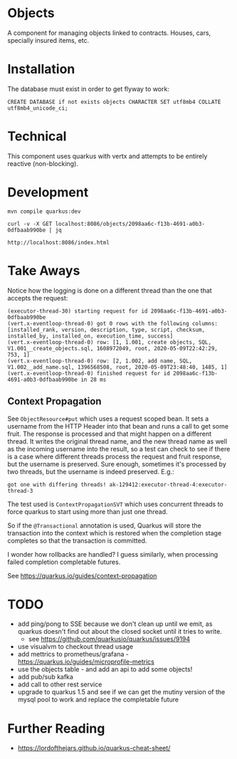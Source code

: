 # Objects

A component for managing objects linked to contracts.
Houses, cars, specially insured items, etc.

# Installation

The database must exist in order to get flyway to work:

    CREATE DATABASE if not exists objects CHARACTER SET utf8mb4 COLLATE utf8mb4_unicode_ci;

# Technical

This component uses quarkus with vertx and attempts to be entirely reactive (non-blocking).

# Development

    mvn compile quarkus:dev

    curl -v -X GET localhost:8086/objects/2098aa6c-f13b-4691-a0b3-0dfbaab990be | jq

    http://localhost:8086/index.html

# Take Aways

Notice how the logging is done on a different thread than the one that accepts the request:

    (executor-thread-30) starting request for id 2098aa6c-f13b-4691-a0b3-0dfbaab990be
    (vert.x-eventloop-thread-0) got 0 rows with the following columns: [installed_rank, version, description, type, script, checksum, installed_by, installed_on, execution_time, success]
    (vert.x-eventloop-thread-0) row: [1, 1.001, create objects, SQL, V1.001__create_objects.sql, 1608972049, root, 2020-05-09T22:42:29, 753, 1]
    (vert.x-eventloop-thread-0) row: [2, 1.002, add name, SQL, V1.002__add_name.sql, 1396568508, root, 2020-05-09T23:48:40, 1485, 1]
    (vert.x-eventloop-thread-0) finished request for id 2098aa6c-f13b-4691-a0b3-0dfbaab990be in 28 ms

## Context Propagation

See `ObjectResource#put` which uses a request scoped bean. It sets a username from the HTTP Header into that bean 
and runs a call to get some fruit. The response is processed and that might happen on a different thread. It writes 
the original thread name, and the new thread name as well as the incoming username into the result, so a test can 
check to see if there is a case where different threads process the request and fruit response, but the username is 
preserved. Sure enough, sometimes it's processed by two threads, but the username is indeed preserved. E.g.:

    got one with differing threads! ak-129412:executor-thread-4:executor-thread-3

The test used is `ContextPropagationSVT` which uses concurrent threads to force quarkus to start using more than just
one thread.

So if the `@Transactional` annotation is used, Quarkus will store the transaction into the context which is restored
when the completion stage completes so that the transaction is committed.

I wonder how rollbacks are handled? I guess similarly, when processing failed completion completable futures.

See https://quarkus.io/guides/context-propagation

# TODO

- add ping/pong to SSE because we don't clean up until we emit, as quarkus doesn't find out about the closed socket until it tries to write.
  - see https://github.com/quarkusio/quarkus/issues/9194
- use visualvm to checkout thread usage
- add mettrics to prometheus/grafana - https://quarkus.io/guides/microprofile-metrics
- use the objects table - and add an api to add some objects!
- add pub/sub kafka
- add call to other rest service
- upgrade to quarkus 1.5 and see if we can get the mutiny version of the mysql pool to work and replace the completable future

# Further Reading

- https://lordofthejars.github.io/quarkus-cheat-sheet/